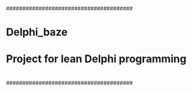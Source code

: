 #######################################
#             Delphi_baze             #
# Project for lean Delphi programming #
#                                     #
#######################################
